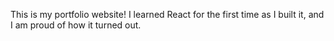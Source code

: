This is my portfolio website! I learned React for the first time as I built it, and I am proud of how it turned out. 
